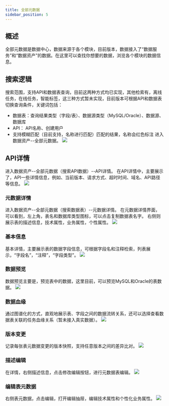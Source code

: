 ```yaml
---
title: 全部元数据
sidebar_position: 5
---
```

## 概述
全部元数据是数据中心，数据来源于各个模块，目前版本，数据接入了“数据服务”和“数据资产”的数据。在这里可以查找你想要的数据，浏览各个模块的数据信息。

## 搜索逻辑
搜索范围，支持API和数据表查询，目前这两种方式均已实现，其他检索有，离线任务，在线任务，智能标签，这三种方式暂未实现，目前版本可根据API和数据表切换查询条件，关键词包括：
* 数据表：查询结果类型（字段/表）、数据源类型（MySQL/Oracle）、数据源、数据库
* API： API名称、创建用户
* 支持模糊匹配（目前支持，名称进行匹配）匹配的结果，名称会红色标注
进入数据资产--全部元数据。
[![](https://uniplore-docs.oss-cn-chengdu.aliyuncs.com/datastudio/data-asserts/metadataQuery/medataQuery.png)](https://uniplore-docs.oss-cn-chengdu.aliyuncs.com/datastudio/data-asserts/metadataQuery/medataQuery.png)

## API详情
进入数据资产--全部元数据（搜索API数据）--API详情。
在API详情中，主要展示了，API一些详情信息，例如、当前版本、请求方式、超时时间、域名、API路径等信息。
[![](https://uniplore-docs.oss-cn-chengdu.aliyuncs.com/datastudio/data-asserts/metadataQuery/API-Details.png)](https://uniplore-docs.oss-cn-chengdu.aliyuncs.com/datastudio/data-asserts/metadataQuery/API-Details.png)


### 元数据详情
进入数据资产--全部元数据（搜索数据表）--元数据详情。
在元数据详情界面，可以看到，左上角，表名和数据库类型图标，可以点击复制数据表名字。
右侧则展示表的描述信息，技术属性，业务属性，个性属性。
[![](https://uniplore-docs.oss-cn-chengdu.aliyuncs.com/datastudio/data-asserts/metadataQuery/table-details.png)](https://uniplore-docs.oss-cn-chengdu.aliyuncs.com/datastudio/data-asserts/metadataQuery/table-details.png)


### 基本信息
基本详情，主要展示表的数据字段信息，可根据字段名和注释检索，列表展示，“字段名”，“注释”，“字段类型”。
[![](https://uniplore-docs.oss-cn-chengdu.aliyuncs.com/datastudio/data-asserts/metadataQuery/table-fields.png)](https://uniplore-docs.oss-cn-chengdu.aliyuncs.com/datastudio/data-asserts/metadataQuery/table-fields.png)

### 数据预览
数据预览主要是，预览表中的数据，这里目前，可以预览MySQL和Oracle的表数据。
[![](https://uniplore-docs.oss-cn-chengdu.aliyuncs.com/datastudio/data-asserts/metadataQuery/table-preview.png)](https://uniplore-docs.oss-cn-chengdu.aliyuncs.com/datastudio/data-asserts/metadataQuery/table-preview.png)

### 数据血缘 
通过图谱化的方式，直观地展示表、字段之间的数据流转关系，还可以选择查看数据表关联的任务血缘关系（暂未接入真实数据）。
[![](https://uniplore-docs.oss-cn-chengdu.aliyuncs.com/datastudio/data-asserts/metadataQuery/table-blood-kinship.png)](https://uniplore-docs.oss-cn-chengdu.aliyuncs.com/datastudio/data-asserts/metadataQuery/table-blood-kinship.png)
### 版本变更
记录每张表元数据变更的版本快照，支持任意版本之间的差异比对。
[![](https://uniplore-docs.oss-cn-chengdu.aliyuncs.com/datastudio/data-asserts/metadataQuery/table-version.png)](https://uniplore-docs.oss-cn-chengdu.aliyuncs.com/datastudio/data-asserts/metadataQuery/table-version.png)

### 描述编辑
在详情，右侧描述信息，点击修改编辑按钮，进行元数据表编辑。
[![](https://uniplore-docs.oss-cn-chengdu.aliyuncs.com/datastudio/data-asserts/metadataQuery/table-edit-description.png)](https://uniplore-docs.oss-cn-chengdu.aliyuncs.com/datastudio/data-asserts/metadataQuery/table-edit-description.png)

### 编辑表元数据
右侧表元数据，点击编辑，打开编辑抽屉，编辑技术属性和个性化业务属性。
[![](https://uniplore-docs.oss-cn-chengdu.aliyuncs.com/datastudio/data-asserts/metadataQuery/table-medata-edit.png)](https://uniplore-docs.oss-cn-chengdu.aliyuncs.com/datastudio/data-asserts/metadataQuery/table-medata-edit.png)
